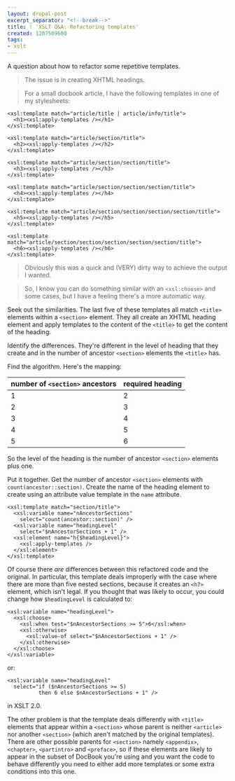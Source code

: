 ```yaml
---
layout: drupal-post
excerpt_separator: "<!--break-->"
title: ! 'XSLT Q&A: Refactoring templates'
created: 1207509600
tags:
- xslt
---
```

A question about how to refactor some repetitive templates.

> The issue is in creating XHTML headings.  

> For a small docbook article, I have the following templates in one of my stylesheets:

<!--break-->

    <xsl:template match="article/title | article/info/title">
      <h1><xsl:apply-templates /></h1>
    </xsl:template>

    <xsl:template match="article/section/title">
      <h2><xsl:apply-templates /></h2>
    </xsl:template>

    <xsl:template match="article/section/section/title">
      <h3><xsl:apply-templates /></h3>
    </xsl:template>

    <xsl:template match="article/section/section/section/title">
      <h4><xsl:apply-templates /></h4>
    </xsl:template>

    <xsl:template match="article/section/section/section/section/title">
      <h5><xsl:apply-templates /></h5>
    </xsl:template>

    <xsl:template match="article/section/section/section/section/section/title">
      <h6><xsl:apply-templates /></h6>
    </xsl:template>

> Obviously this was a quick and (VERY) dirty way to achieve the output I wanted.

> So, I know you can do something similar with an `<xsl:choose>` and some cases, but I have a feeling there's a more automatic way.

Seek out the similarities. The last five of these templates all match `<title>` elements within a `<section>` element. They all create an XHTML heading element and apply templates to the content of the `<title>` to get the content of the heading.

Identify the differences. They're different in the level of heading that they create and in the number of ancestor `<section>` elements the `<title>` has.

Find the algorithm. Here's the mapping:

<table>
  <thead>
    <tr>
      <th>number of <code>&lt;section></code> ancestors</th>
      <th>required heading</th>
    </tr>
  </thead>
  <tbody>
    <tr>
      <td>1</td>
      <td>2</td>
    </tr>
    <tr>
      <td>2</td>
      <td>3</td>
    </tr>
    <tr>
      <td>3</td>
      <td>4</td>
    </tr>
    <tr>
      <td>4</td>
      <td>5</td>
    </tr>
    <tr>
      <td>5</td>
      <td>6</td>
    </tr>
  </tbody>
</table>

So the level of the heading is the number of ancestor `<section>` elements plus one.

Put it together. Get the number of ancestor `<section>` elements with `count(ancestor::section)`. Create the name of the heading element to create using an attribute value template in the `name` attribute.

    <xsl:template match="section/title">
      <xsl:variable name="nAncestorSections"
        select="count(ancestor::section)" />
      <xsl:variable name="headingLevel"
        select="$nAncestorSections + 1" />
      <xsl:element name="h{$headingLevel}">
        <xsl:apply-templates />
      </xsl:element>
    </xsl:template>

Of course there *are* differences between this refactored code and the original. In particular, this template deals improperly with the case where there are more than five nested sections, because it creates an `<h7>` element, which isn't legal. If you thought that was likely to occur, you could change how `$headingLevel` is calculated to:

    <xsl:variable name="headingLevel">
      <xsl:choose>
        <xsl:when test="$nAncestorSections >= 5">6</xsl:when>
        <xsl:otherwise>
          <xsl:value-of select="$nAncestorSections + 1" />
        </xsl:otherwise>
      </xsl:choose>
    </xsl:variable>

or:

    <xsl:variable name="headingLevel"
      select="if ($nAncestorSections >= 5)
              then 6 else $nAncestorSections + 1" />

in XSLT 2.0.

The other problem is that the template deals differently with `<title>` elements that appear within a `<section>` whose parent is neither `<article>` nor another `<section>` (which aren't matched by the original templates). There are other possible parents for `<section>` namely `<appendix>`, `<chapter>`, `<partintro>` and `<preface>`, so if these elements are likely to appear in the subset of DocBook you're using and you want the code to behave differently you need to either add more templates or some extra conditions into this one.
